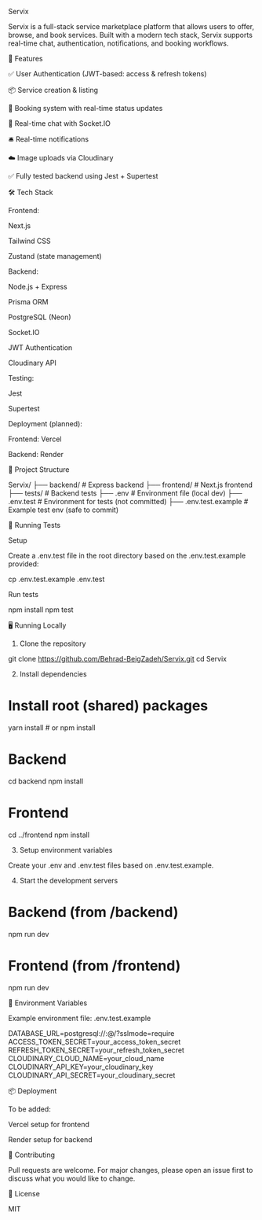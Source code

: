 Servix

Servix is a full-stack service marketplace platform that allows users to offer, browse, and book services. Built with a modern tech stack, Servix supports real-time chat, authentication, notifications, and booking workflows.

🚀 Features

✅ User Authentication (JWT-based: access & refresh tokens)

📦 Service creation & listing

📅 Booking system with real-time status updates

💬 Real-time chat with Socket.IO

🛎️ Real-time notifications

☁️ Image uploads via Cloudinary

✅ Fully tested backend using Jest + Supertest

🛠️ Tech Stack

Frontend:

Next.js

Tailwind CSS

Zustand (state management)

Backend:

Node.js + Express

Prisma ORM

PostgreSQL (Neon)

Socket.IO

JWT Authentication

Cloudinary API

Testing:

Jest

Supertest

Deployment (planned):

Frontend: Vercel

Backend: Render

📁 Project Structure

Servix/
├── backend/           # Express backend
├── frontend/          # Next.js frontend
├── tests/             # Backend tests
├── .env               # Environment file (local dev)
├── .env.test          # Environment for tests (not committed)
├── .env.test.example  # Example test env (safe to commit)

🧪 Running Tests

Setup

Create a .env.test file in the root directory based on the .env.test.example provided:

cp .env.test.example .env.test

Run tests

npm install
npm test

🖥️ Running Locally

1. Clone the repository

git clone https://github.com/Behrad-BeigZadeh/Servix.git
cd Servix

2. Install dependencies

# Install root (shared) packages
yarn install # or npm install

# Backend
cd backend
npm install

# Frontend
cd ../frontend
npm install

3. Setup environment variables

Create your .env and .env.test files based on .env.test.example.

4. Start the development servers

# Backend (from /backend)
npm run dev

# Frontend (from /frontend)
npm run dev

🔐 Environment Variables

Example environment file: .env.test.example

DATABASE_URL=postgresql://<user>:<password>@<host>/<db>?sslmode=require
ACCESS_TOKEN_SECRET=your_access_token_secret
REFRESH_TOKEN_SECRET=your_refresh_token_secret
CLOUDINARY_CLOUD_NAME=your_cloud_name
CLOUDINARY_API_KEY=your_cloudinary_key
CLOUDINARY_API_SECRET=your_cloudinary_secret

📦 Deployment

To be added:

Vercel setup for frontend

Render setup for backend

🤝 Contributing

Pull requests are welcome. For major changes, please open an issue first to discuss what you would like to change.

📄 License

MIT


